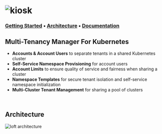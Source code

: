 <h1><img src="docs/static/media/loft-logo.svg" alt=kiosk></h1>

### **[Getting Started](https://loft.sh/docs/getting-started/setup)** • **[Architecture](#architecture)** • **[Documentation](https://loft.sh/docs/introduction)**

## Multi-Tenancy Manager For Kubernetes
- **Accounts & Account Users** to separate tenants in a shared Kubernetes cluster
- **Self-Service Namespace Provisioning** for account users
- **Account Limits** to ensure quality of service and fairness when sharing a cluster
- **Namespace Templates** for secure tenant isolation and self-service namespace initialization
- **Multi-Cluster Tenant Management** for sharing a pool of clusters


<br>

## Architecture

![loft architecture](docs/build/media/loft-architecture.svg)

<br>
